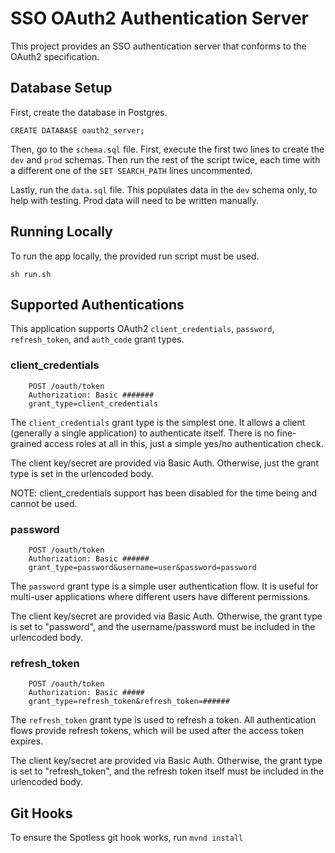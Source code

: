 # SSO OAuth2 Authentication Server

This project provides an SSO authentication server that conforms to the OAuth2 specification.

## Database Setup

First, create the database in Postgres.

`CREATE DATABASE oauth2_server;`

Then, go to the `schema.sql` file. First, execute the first two lines to create the `dev` and `prod` schemas. Then run the rest of the script twice, each time with a different one of the `SET SEARCH_PATH` lines uncommented.

Lastly, run the `data.sql` file. This populates data in the `dev` schema only, to help with testing. Prod data will need to be written manually.

## Running Locally

To run the app locally, the provided run script must be used.

```
sh run.sh
```

## Supported Authentications

This application supports OAuth2 `client_credentials`, `password`, `refresh_token`, and `auth_code` grant types.

### client_credentials

```
    POST /oauth/token
    Authorization: Basic #######
    grant_type=client_credentials
```

The `client_credentials` grant type is the simplest one. It allows a client (generally a single application) to authenticate itself. There is no fine-grained access roles at all in this, just a simple yes/no authentication check.

The client key/secret are provided via Basic Auth. Otherwise, just the grant type is set in the urlencoded body.

NOTE: client_credentials support has been disabled for the time being and cannot be used.

### password

```
    POST /oauth/token
    Authorization: Basic ######
    grant_type=password&username=user&password=password
```

The `password` grant type is a simple user authentication flow. It is useful for multi-user applications where different users have different permissions.

The client key/secret are provided via Basic Auth. Otherwise, the grant type is set to "password", and the username/password must be included in the urlencoded body.

### refresh_token

```
    POST /oauth/token
    Authorization: Basic #####
    grant_type=refresh_token&refresh_token=######
``` 

The `refresh_token` grant type is used to refresh a token. All authentication flows provide refresh tokens, which will be used after the access token expires.

The client key/secret are provided via Basic Auth. Otherwise, the grant type is set to "refresh_token", and the refresh token itself must be included in the urlencoded body.

## Git Hooks

To ensure the Spotless git hook works, run `mvnd install`
